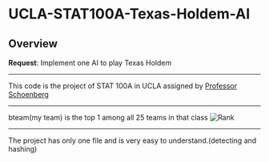# UCLA-STAT100A-Texas-Holdem-AI
## Overview
**Request**: Implement one AI to play Texas Holdem
*** 
This code is the project of STAT 100A in UCLA assigned by [Professor Schoenberg](http://www.stat.ucla.edu/~frederic/)
***
bteam(my team) is the top 1 among all 25 teams in that class
![Rank](http://www.yuxin-tang.com/pics/TexasHoldemAI/2016-08-29%20115021.jpg)
***
The project has only one file and is very easy to understand.(detecting and hashing)




